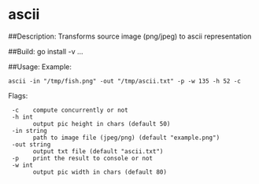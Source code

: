# ascii
##Description:
Transforms source image (png/jpeg) to ascii representation

##Build:
go install -v ...

##Usage:
 Example: 
 
 `ascii -in "/tmp/fish.png" -out "/tmp/ascii.txt" -p -w 135 -h 52 -c`   
 
 Flags:
 ```
  -c	compute concurrently or not
  -h int
    	output pic height in chars (default 50)
  -in string
    	path to image file (jpeg/png) (default "example.png")
  -out string
    	output txt file (default "ascii.txt")
  -p	print the result to console or not
  -w int
    	output pic width in chars (default 80)
 ```
